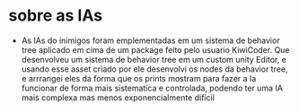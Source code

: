 # sobre as IAs


- As IAs do inimigos foram emplementadas em um sistema de behavior tree aplicado em cima de um package feito pelo usuario KiwiCoder. 
Que desenvolveu um sistema de behavior tree em um custom unity Editor, e usando esse asset criado por ele desenvolvi os nodes da behavior tree,
e arrrangei eles da forma que os prints mostram para fazer a Ia funcionar de forma mais sistematica e controlada, podendo ter uma IA mais complexa mas menos exponencialmente difícil
